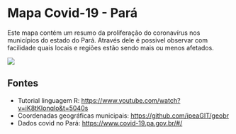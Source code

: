 # Mapa Covid-19 - Pará

Este mapa contém um resumo da proliferação do coronavírus nos municípios do estado do Pará. Através dele é possivel observar com facilidade quais locais e regiões estão sendo mais ou menos afetados.

![](https://user-images.githubusercontent.com/52214785/82679421-5446c780-9c21-11ea-9110-8bbaa91eabb0.png)

## Fontes

- Tutorial linguagem R: https://www.youtube.com/watch?v=iK8tKIonqlo&t=5040s
- Coordenadas geográficas municipais: https://github.com/ipeaGIT/geobr
- Dados covid no Pará: https://www.covid-19.pa.gov.br/#/ 

